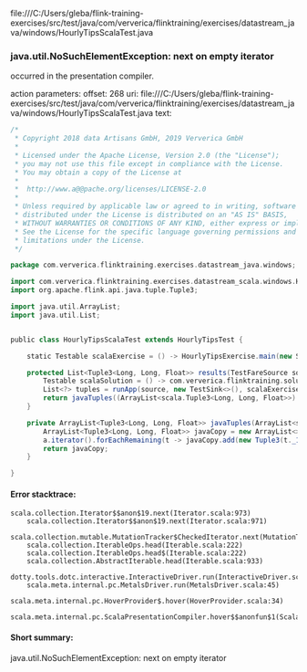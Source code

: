file:///C:/Users/gleba/flink-training-exercises/src/test/java/com/ververica/flinktraining/exercises/datastream_java/windows/HourlyTipsScalaTest.java
### java.util.NoSuchElementException: next on empty iterator

occurred in the presentation compiler.

action parameters:
offset: 268
uri: file:///C:/Users/gleba/flink-training-exercises/src/test/java/com/ververica/flinktraining/exercises/datastream_java/windows/HourlyTipsScalaTest.java
text:
```scala
/*
 * Copyright 2018 data Artisans GmbH, 2019 Ververica GmbH
 *
 * Licensed under the Apache License, Version 2.0 (the "License");
 * you may not use this file except in compliance with the License.
 * You may obtain a copy of the License at
 *
 *  http://www.a@@pache.org/licenses/LICENSE-2.0
 *
 * Unless required by applicable law or agreed to in writing, software
 * distributed under the License is distributed on an "AS IS" BASIS,
 * WITHOUT WARRANTIES OR CONDITIONS OF ANY KIND, either express or implied.
 * See the License for the specific language governing permissions and
 * limitations under the License.
 */

package com.ververica.flinktraining.exercises.datastream_java.windows;

import com.ververica.flinktraining.exercises.datastream_scala.windows.HourlyTipsExercise;
import org.apache.flink.api.java.tuple.Tuple3;

import java.util.ArrayList;
import java.util.List;


public class HourlyTipsScalaTest extends HourlyTipsTest {

	static Testable scalaExercise = () -> HourlyTipsExercise.main(new String[]{});

	protected List<Tuple3<Long, Long, Float>> results(TestFareSource source) throws Exception {
		Testable scalaSolution = () -> com.ververica.flinktraining.solutions.datastream_scala.windows.HourlyTipsSolution.main(new String[]{});
		List<?> tuples = runApp(source, new TestSink<>(), scalaExercise, scalaSolution);
		return javaTuples((ArrayList<scala.Tuple3<Long, Long, Float>>) tuples);
	}

	private ArrayList<Tuple3<Long, Long, Float>> javaTuples(ArrayList<scala.Tuple3<Long, Long, Float>> a) {
		ArrayList<Tuple3<Long, Long, Float>> javaCopy = new ArrayList<>(a.size());
		a.iterator().forEachRemaining(t -> javaCopy.add(new Tuple3(t._1(), t._2(), t._3())));
		return javaCopy;
	}

}
```



#### Error stacktrace:

```
scala.collection.Iterator$$anon$19.next(Iterator.scala:973)
	scala.collection.Iterator$$anon$19.next(Iterator.scala:971)
	scala.collection.mutable.MutationTracker$CheckedIterator.next(MutationTracker.scala:76)
	scala.collection.IterableOps.head(Iterable.scala:222)
	scala.collection.IterableOps.head$(Iterable.scala:222)
	scala.collection.AbstractIterable.head(Iterable.scala:933)
	dotty.tools.dotc.interactive.InteractiveDriver.run(InteractiveDriver.scala:168)
	scala.meta.internal.pc.MetalsDriver.run(MetalsDriver.scala:45)
	scala.meta.internal.pc.HoverProvider$.hover(HoverProvider.scala:34)
	scala.meta.internal.pc.ScalaPresentationCompiler.hover$$anonfun$1(ScalaPresentationCompiler.scala:329)
```
#### Short summary: 

java.util.NoSuchElementException: next on empty iterator